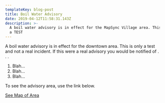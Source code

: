 ```yaml
---
templateKey: blog-post
title: Boil Water Advisory
date: 2019-04-12T11:58:31.143Z
description: >-
  A boil water advisory is in effect for the MapSync Village area. This is only
  a TEST
---
```

A boil water advisory is in effect for the downtown area. This is only a test and not a real incident. If this were a real advisory you would be notified of . . .

1. Blah...
2. Blah...
3. Blah...

To see the advisory area, use the link below.

[See Map of Area](<This is only a test and not a real incident. If this were a real advisory you would be notified of . . .>)
